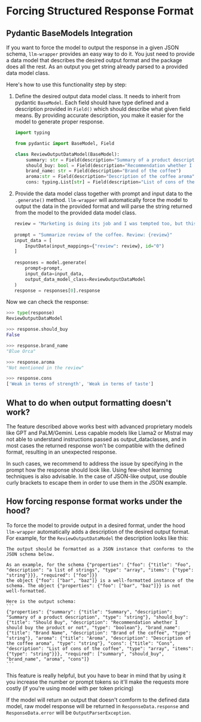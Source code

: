 # Forcing Structured Response Format

## Pydantic BaseModels Integration

If you want to force the model to output the response in a given JSON schema, `llm-wrapper` provides an easy way to do 
it. You just need to provide a data model that describes the desired output format and the package does all the rest. 
As an output you get string already parsed to a provided data model class.

Here's how to use this functionality step by step:
1. Define the desired output data model class. It needs to inherit from pydantic `BaseModel`. Each field should have
type defined and a description provided in `Field()` which should describe what given field means. By providing accurate
description, you make it easier for the model to generate proper response.
    ```python
    import typing
    
    from pydantic import BaseModel, Field
    
    class ReviewOutputDataModel(BaseModel):
        summary: str = Field(description="Summary of a product description")
        should_buy: bool = Field(description="Recommendation whether I should buy the product or not")
        brand_name: str = Field(description="Brand of the coffee")
        aroma:str = Field(description="Description of the coffee aroma")
        cons: typing.List[str] = Field(description="List of cons of the coffee")
    ```

2. Provide the data model class together with prompt and input data to the `.generate()` method. `llm-wrapper` will 
automatically force the model to output the data in the provided format and will parse the string returned from the
model to the provided data model class.

 ```python
    review = "Marketing is doing its job and I was tempted too, but this Blue Orca coffee is nothing above the level of coffees from the supermarket. And the method of brewing or grinding does not help here. The coffee is simply weak - both in terms of strength and taste. I do not recommend."
    
    prompt = "Summarize review of the coffee. Review: {review}"
    input_data = [
        InputData(input_mappings={"review": review}, id="0")
    ]
    
    responses = model.generate(
        prompt=prompt, 
        input_data=input_data,
        output_data_model_class=ReviewOutputDataModel
    )
    response = responses[0].response
```

Now we can check the response:
```python
>>> type(response)
ReviewOutputDataModel

>>> response.should_buy
False

>>> response.brand_name
"Blue Orca"

>>> response.aroma
"Not mentioned in the review"

>>> response.cons
['Weak in terms of strength', 'Weak in terms of taste']
```

## What to do when output formatting doesn't work?

The feature described above works best with advanced proprietary models like GPT and PaLM/Gemini. Less capable models like Llama2 or Mistral
may not able to understand instructions passed as output_dataclasses, and in most cases the returned response won't be compatible
with the defined format, resulting in an unexpected response.

In such cases, we recommend to address the issue by specifying in the prompt how the response should look like. Using
few-shot learning techniques is also advisable. In the case of JSON-like output, use double curly brackets to escape them in order
to use them in the JSON example.

## How forcing response format works under the hood?
To force the model to provide output in a desired format, under the hood `llm-wrapper` automatically adds a description
of the desired output format. For example, for the `ReviewOutputDataModel` the description looks like this:
````text
The output should be formatted as a JSON instance that conforms to the JSON schema below.

As an example, for the schema {"properties": {"foo": {"title": "Foo", "description": "a list of strings", "type": "array", "items": {"type": "string"}}}, "required": ["foo"]}}
the object {"foo": ["bar", "baz"]} is a well-formatted instance of the schema. The object {"properties": {"foo": ["bar", "baz"]}} is not well-formatted.

Here is the output schema:
```
{"properties": {"summary": {"title": "Summary", "description": "Summary of a product description", "type": "string"}, "should_buy": {"title": "Should Buy", "description": "Recommendation whether I should buy the product or not", "type": "boolean"}, "brand_name": {"title": "Brand Name", "description": "Brand of the coffee", "type": "string"}, "aroma": {"title": "Aroma", "description": "Description of the coffee aroma", "type": "string"}, "cons": {"title": "Cons", "description": "List of cons of the coffee", "type": "array", "items": {"type": "string"}}}, "required": ["summary", "should_buy", "brand_name", "aroma", "cons"]}
```
````

This feature is really helpful, but you have to bear in mind that by using it you increase the number or prompt tokens
so it'll make the requests more costly (if you're using model with per token pricing)

If the model will return an output that doesn't comform to the defined data model, raw model response will be returned
in `ResponseData.response` and `ResponseData.error` will be `OutputParserException`.